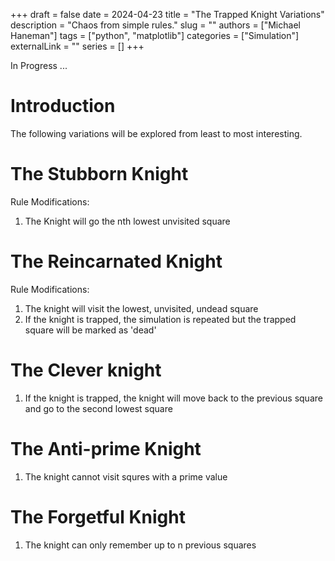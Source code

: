 +++ 
draft = false
date = 2024-04-23
title = "The Trapped Knight Variations"
description = "Chaos from simple rules."
slug = ""
authors = ["Michael Haneman"]
tags = ["python", "matplotlib"]
categories = ["Simulation"]
externalLink = ""
series = []
+++

In Progress ...

# Introduction

The following variations will be explored from least to most interesting.

# The Stubborn Knight

Rule Modifications:

1. The Knight will go the nth lowest unvisited square

# The Reincarnated Knight

Rule Modifications:

1. The knight will visit the lowest, unvisited, undead square
2. If the knight is trapped, the simulation is repeated but the trapped square will be marked as 'dead'

# The Clever knight

1. If the knight is trapped, the knight will move back to the previous square and go to the second lowest square

# The Anti-prime Knight

1. The knight cannot visit squres with a prime value

# The Forgetful Knight

1. The knight can only remember up to n previous squares
